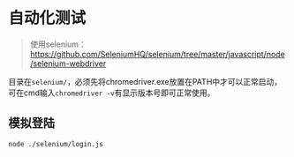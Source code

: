 # 自动化测试
> 使用selenium：https://github.com/SeleniumHQ/selenium/tree/master/javascript/node/selenium-webdriver

目录在`selenium/`，必须先将chromedriver.exe放置在PATH中才可以正常启动，可在cmd输入`chromedriver -v`有显示版本号即可正常使用。

## 模拟登陆
`node ./selenium/login.js`